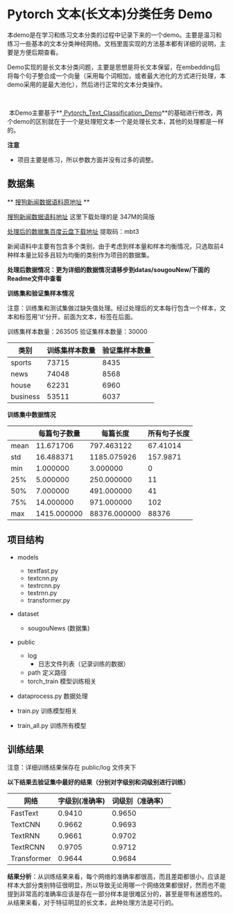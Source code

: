 # Pytorch 文本(长文本)分类任务 Demo

​	本demo是在学习和练习文本分类的过程中记录下来的一个demo。主要是温习和练习一些基本的文本分类神经网络。文档里面实现的方法基本都有详细的说明，主要是方便后期查看。

​	Demo实现的是长文本分类问题，主要是思想是将长文本保留，在embedding后将每个句子整合成一个向量（采用每个词相加，或者最大池化的方式进行处理，本demo采用的是最大池化），然后进行正常的文本分类操作。

​		

​	本Demo主要基于**[ Pytorch_Text_Classification_Demo](https://github.com/CLOVEXCWZ/Pytorch_Text_Classification_Demo)**的基础进行修改，两个demo的区别就在于一个是处理短文本一个是处理长文本，其他的处理都是一样的。




**注意**
- 项目主要是练习，所以参数方面并没有过多的调整。



## **数据集**

** [搜狗新闻数据语料原地址](http://www.sogou.com/labs/resource/cs.php) **

[搜狗新闻数据语料地址](http://www.sogou.com/labs/resource/cs.php)  这里下载处理的是 347M的简版

[处理后的数据集百度云盘下载地址](https://pan.baidu.com/s/1xfWDTI_fXqKB2mFs-9MiLw)  提取码：mbt3



​	新闻语料中主要有包含多个类别，由于考虑到样本量和样本均衡情况，只选取前4种样本量比较多且较为均衡的类别作为项目的数据集。

**处理后数据情况：更为详细的数据情况请移步到datas/sougouNew/下面的Readme文件中查看**



**训练集和验证集样本情况**

注意：训练集和测试集做过缺失值处理。经过处理后的文本每行包含一个样本，文本和标签用'\t'分开，前面为文本，标签在后面。



训练集样本数量：263505     验证集样本数量：30000

| 类别     | 训练集样本数量 | 验证集样本数量 |
| -------- | -------------- | -------------- |
| sports   | 73715          | 8435           |
| news     | 74048          | 8568           |
| house    | 62231          | 6960           |
| business | 53511          | 6037           |

**训练集中数据情况**

|      | 每篇句子数量 | 每篇长度     | 所有句子长度 |
| ---- | ------------ | ------------ | ------------ |
| mean | 11.671706    | 797.463122   | 67.41014     |
| std  | 16.488371    | 1185.075926  | 157.9871     |
| min  | 1.000000     | 3.000000     | 0            |
| 25%  | 5.000000     | 250.000000   | 11           |
| 50%  | 7.000000     | 491.000000   | 41           |
| 75%  | 14.000000    | 971.000000   | 102          |
| max  | 1415.000000  | 88376.000000 | 88376        |

 

## **项目结构**

- models
  - textfast.py
  - textcnn.py
  - textrcnn.py
  - textrnn.py
  - transformer.py 

- dataset
  - sougouNews  (数据集)
- public
  - log
    - 日志文件列表（记录训练的数据）
  - path  定义路径 
  - torch_train  模型训练相关
- dataprocess.py  数据处理
- train.py 训练模型相关
- train_all.py  训练所有模型



## **训练结果**

注意：详细训练结果保存在 public/log 文件夹下



**以下结果去验证集中最好的结果（分别对字级别和词级别进行训练）**

| 网络        | 字级别(准确率) | 词级别（准确率） |
| ----------- | -------------- | ---------------- |
| FastText    | 0.9410         | 0.9650           |
| TextCNN     | 0.9662         | 0.9693           |
| TextRNN     | 0.9661         | 0.9702           |
| TextRCNN    | 0.9705         | 0.9712           |
| Transformer | 0.9644         | 0.9684           |

**结果分析**：从训练结果来看，每个网络的准确率都很高，而且差距都很小，应该是样本大部分类别特征很明显，所以导致无论用哪一个网络效果都很好，然而也不能提到非常高的准确率应该是存在一部分样本是很难区分的，甚至是带有迷惑性的。从结果来看，对于特征明显的长文本，此种处理方法是可行的。

